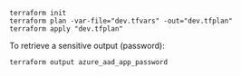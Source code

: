```shell
terraform init
terraform plan -var-file="dev.tfvars" -out="dev.tfplan"
terraform apply "dev.tfplan"
```

To retrieve a sensitive output (password):
```shell
terraform output azure_aad_app_password
```